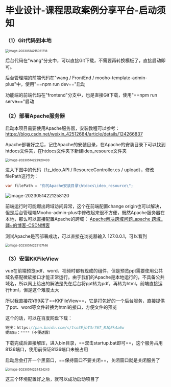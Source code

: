 # 毕业设计-课程思政案例分享平台-启动须知



### （1）Git代码到本地

<img src="https://typora-aliyun01.oss-cn-hangzhou.aliyuncs.com/img/image-20230514215051718.png" alt="image-20230514215051718" style="zoom:67%;" />

后台代码在"wang"分支中，可以直接Git下载，不需要再转换模板了，直接启动即可。

后台管理端的前端代码在"wang / FrontEnd / mooho-template-admin-plus"中，使用"==npm run dev=="启动

功能端的前端代码在"frontend"分支中，也是直接Git下载，使用"==npm run serve=="启动

### （2）部署Apache服务器

启动本项目需要使用Apache服务器，安装教程可以参考：https://blog.csdn.net/weixin_42512684/article/details/124266837

Apache部署好之后，记住Apache的安装目录，在Apache的安装目录下可以找到htdocs文件夹，在htdocs文件夹下新建ideo_resource文件夹

<img src="https://typora-aliyun01.oss-cn-hangzhou.aliyuncs.com/img/image-20230514222920403.png" alt="image-20230514222920403" style="zoom:67%;" />

进入下图中的代码（fz_ideo.API / ResourceController.cs / upload），修改filePath这行为：

```c#
var filePath = "你的Apache安装目录\htdocs\ideo_resource\";
```

![image-20230514221258120](https://typora-aliyun01.oss-cn-hangzhou.aliyuncs.com/img/image-20230514221258120.png)

前端运行时可能爆出跨域访问异常，这个在前端配置change origin也可以解决，但是后台管理端Mooho-admin-plus中修改起来很不方便，既然Apache服务器在本地，那么可以直接配置Apache的跨域： [Apache解决跨域问题_apache 跨域_疆~的博客-CSDN博客](https://blog.csdn.net/qq_40323256/article/details/124438138)

测试Apache是否部署成功，可以直接在浏览器输入 127.0.0.1，可以看到

<img src="https://typora-aliyun01.oss-cn-hangzhou.aliyuncs.com/img/image-20230514223157146.png" alt="image-20230514223157146" style="zoom:67%;" />

### （3）安装KKFileView

vue在前端预览pdf、word、视频时都有现成的组件，但是预览ppt需要使用公共域名搭配微软接口才能正常运行。由于我们的Apache是本地运行的，不具备公共域名，所以网上给出的解法是先在后台将ppt转为pdf，再转为html，前端直接运行html，但是这个难度太大

所以我直接花¥99买了==KKFileView==，它是打包好的一个后台服务，直接提供了ppt、word等文件转换为html的接口，方便文件的预览

这个的话，可以在百度网盘下载：

```java
链接：https://pan.baidu.com/s/1so3EjbT3r76T_BJQEk4a6w 
提取码：****（不便透露）
```

下载完成后直接解压，进入bin目录，==双击startup.bat即可==，这个服务占用8136端口，使用前保证8136端口未被占用

启动后会打开一个黑窗口，==保持窗口不要关闭==，关闭窗口就是关闭服务了

<img src="https://typora-aliyun01.oss-cn-hangzhou.aliyuncs.com/img/image-20230514224424243.png" alt="image-20230514224424243" style="zoom:67%;" />



这三个环境配置好之后，就可以成功启动项目了
